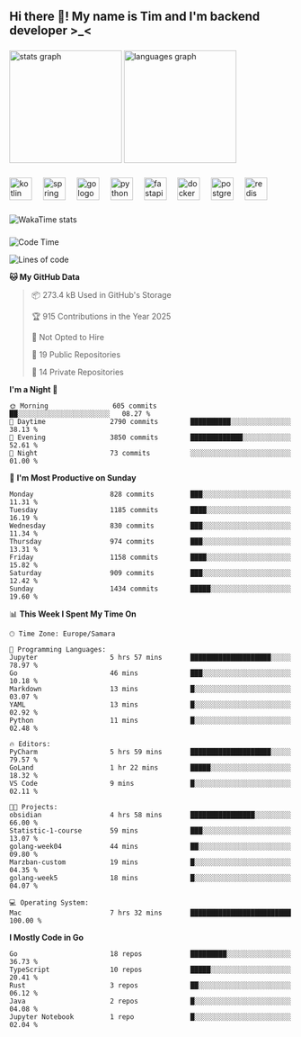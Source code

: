 <h2 align="left">Hi there 👋! My name is Tim and I'm backend developer >_<</h2>

###

<div align="left">
  <img src="https://github-readme-stats-qilm.vercel.app/api?username=intezya&hide_title=false&hide_rank=false&show_icons=true&include_all_commits=true&count_private=true&disable_animations=false&theme=omni&locale=en&hide_border=true&order=1&show=prs_merged&hide=issues" height="200" alt="stats graph"  />
  <img src="https://github-readme-stats-qilm.vercel.app/api/top-langs?username=intezya&locale=en&hide_title=false&layout=donut&langs_count=5&theme=omni&hide_border=true&order=2&exclude_repo=github-readme-stats&hide=Mako,Jupyter%20Notebook" height="200" alt="languages graph"  />
</div>

###

<div align="left">
  <img src="https://img.shields.io/badge/Kotlin-7F52FF?logo=kotlin&logoColor=white&style=for-the-badge" height="40" alt="kotlin logo"  />
  <img width="12" />
  <img src="https://img.shields.io/badge/Spring-6DB33F?logo=spring&logoColor=black&style=for-the-badge" height="40" alt="spring logo"  />
  <img width="12" />
  <img src="https://img.shields.io/badge/Go-00ADD8?logo=go&logoColor=white&style=for-the-badge" height="40" alt="go logo"  />
  <img width="12" />
  <img src="https://img.shields.io/badge/Python-3776AB?logo=python&logoColor=white&style=for-the-badge" height="40" alt="python logo"  />
  <img width="12" />
  <img src="https://img.shields.io/badge/FastAPI-009688?logo=fastapi&logoColor=white&style=for-the-badge" height="40" alt="fastapi logo"  />
  <img width="12" />
  <img src="https://img.shields.io/badge/Docker-2496ED?logo=docker&logoColor=white&style=for-the-badge" height="40" alt="docker logo"  />
  <img width="12" />
  <img src="https://img.shields.io/badge/PostgreSQL-4169E1?logo=postgresql&logoColor=white&style=for-the-badge" height="40" alt="postgresql logo"  />
  <img width="12" />
  <img src="https://img.shields.io/badge/Redis-DC382D?logo=redis&logoColor=white&style=for-the-badge" height="40" alt="redis logo"  />
</div>

###

<picture>
	<source
		srcset="https://github-readme-stats-qilm.vercel.app/api/wakatime?username=intezya&theme=omni&layout=compact&hide_border=true"
		media="(prefers-color-scheme: dark)%2C (prefers-color-scheme: no-preference)"
	/>
	<img alt="WakaTime stats" src="https://github-readme-stats-qilm.vercel.app/api/wakatime?username=intezya&theme=omni&layout=compact&hide_border=true&"/>
</picture>

###

<!--START_SECTION:waka-->
![Code Time](http://img.shields.io/badge/Code%20Time-966%20hrs%2052%20mins-blue)

![Lines of code](https://img.shields.io/badge/From%20Hello%20World%20I%27ve%20Written-1.7%20million%20lines%20of%20code-blue)

**🐱 My GitHub Data** 

> 📦 273.4 kB Used in GitHub's Storage 
 > 
> 🏆 915 Contributions in the Year 2025
 > 
> 🚫 Not Opted to Hire
 > 
> 📜 19 Public Repositories 
 > 
> 🔑 14 Private Repositories 
 > 
**I'm a Night 🦉** 

```text
🌞 Morning                605 commits         ██░░░░░░░░░░░░░░░░░░░░░░░   08.27 % 
🌆 Daytime                2790 commits        ██████████░░░░░░░░░░░░░░░   38.13 % 
🌃 Evening                3850 commits        █████████████░░░░░░░░░░░░   52.61 % 
🌙 Night                  73 commits          ░░░░░░░░░░░░░░░░░░░░░░░░░   01.00 % 
```
📅 **I'm Most Productive on Sunday** 

```text
Monday                   828 commits         ███░░░░░░░░░░░░░░░░░░░░░░   11.31 % 
Tuesday                  1185 commits        ████░░░░░░░░░░░░░░░░░░░░░   16.19 % 
Wednesday                830 commits         ███░░░░░░░░░░░░░░░░░░░░░░   11.34 % 
Thursday                 974 commits         ███░░░░░░░░░░░░░░░░░░░░░░   13.31 % 
Friday                   1158 commits        ████░░░░░░░░░░░░░░░░░░░░░   15.82 % 
Saturday                 909 commits         ███░░░░░░░░░░░░░░░░░░░░░░   12.42 % 
Sunday                   1434 commits        █████░░░░░░░░░░░░░░░░░░░░   19.60 % 
```


📊 **This Week I Spent My Time On** 

```text
🕑︎ Time Zone: Europe/Samara

💬 Programming Languages: 
Jupyter                  5 hrs 57 mins       ████████████████████░░░░░   78.97 % 
Go                       46 mins             ███░░░░░░░░░░░░░░░░░░░░░░   10.18 % 
Markdown                 13 mins             █░░░░░░░░░░░░░░░░░░░░░░░░   03.07 % 
YAML                     13 mins             █░░░░░░░░░░░░░░░░░░░░░░░░   02.92 % 
Python                   11 mins             █░░░░░░░░░░░░░░░░░░░░░░░░   02.48 % 

🔥 Editors: 
PyCharm                  5 hrs 59 mins       ████████████████████░░░░░   79.57 % 
GoLand                   1 hr 22 mins        █████░░░░░░░░░░░░░░░░░░░░   18.32 % 
VS Code                  9 mins              █░░░░░░░░░░░░░░░░░░░░░░░░   02.11 % 

🐱‍💻 Projects: 
obsidian                 4 hrs 58 mins       ████████████████░░░░░░░░░   66.00 % 
Statistic-1-course       59 mins             ███░░░░░░░░░░░░░░░░░░░░░░   13.07 % 
golang-week04            44 mins             ██░░░░░░░░░░░░░░░░░░░░░░░   09.80 % 
Marzban-custom           19 mins             █░░░░░░░░░░░░░░░░░░░░░░░░   04.35 % 
golang-week5             18 mins             █░░░░░░░░░░░░░░░░░░░░░░░░   04.07 % 

💻 Operating System: 
Mac                      7 hrs 32 mins       █████████████████████████   100.00 % 
```

**I Mostly Code in Go** 

```text
Go                       18 repos            █████████░░░░░░░░░░░░░░░░   36.73 % 
TypeScript               10 repos            █████░░░░░░░░░░░░░░░░░░░░   20.41 % 
Rust                     3 repos             ██░░░░░░░░░░░░░░░░░░░░░░░   06.12 % 
Java                     2 repos             █░░░░░░░░░░░░░░░░░░░░░░░░   04.08 % 
Jupyter Notebook         1 repo              █░░░░░░░░░░░░░░░░░░░░░░░░   02.04 % 
```




<!--END_SECTION:waka-->
